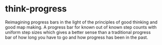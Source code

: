 # think-progress
Reimagining progress bars in the light of the principles of good thinking and good map making. A progress bar for known out of known step counts with uniform step sizes which gives a better sense than a traditional progress bar of how long you have to go and how progress has been in the past.
